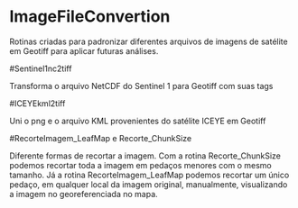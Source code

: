 # ImageFileConvertion

Rotinas criadas para padronizar diferentes arquivos de imagens de satélite em Geotiff para aplicar futuras análises.

#Sentinel1nc2tiff

Transforma o arquivo NetCDF do Sentinel 1 para Geotiff com suas tags

#ICEYEkml2tiff

Uni o png e o arquivo KML provenientes do satélite ICEYE em Geotiff

#RecorteImagem_LeafMap e Recorte_ChunkSize

Diferente formas de recortar a imagem. Com a rotina Recorte_ChunkSize podemos recortar toda a imagem em pedaços menores com o mesmo tamanho. 
Já a rotina RecorteImagem_LeafMap podemos recortar um único pedaço, em qualquer local da imagem original, manualmente, visualizando a imagem no georeferenciada no mapa.
